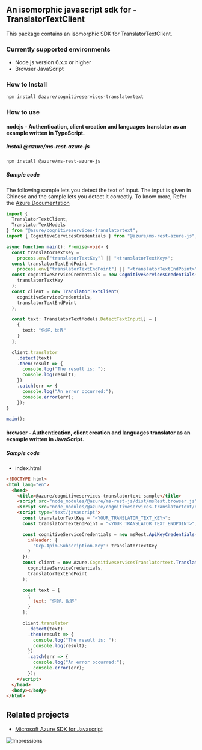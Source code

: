 ## An isomorphic javascript sdk for - TranslatorTextClient

This package contains an isomorphic SDK for TranslatorTextClient.

### Currently supported environments

- Node.js version 6.x.x or higher
- Browser JavaScript

### How to Install

```bash
npm install @azure/cognitiveservices-translatortext
```

### How to use

#### nodejs - Authentication, client creation and languages translator as an example written in TypeScript.

##### Install @azure/ms-rest-azure-js

```bash
npm install @azure/ms-rest-azure-js
```

##### Sample code
The following sample lets you detect the text of input. The input is given in Chinese and the sample lets you detect it correctly. To know more, Refer the [Azure Documentation](https://docs.microsoft.com/en-us/azure/cognitive-services/translator/)

```typescript
import {
  TranslatorTextClient,
  TranslatorTextModels
} from "@azure/cognitiveservices-translatortext";
import { CognitiveServicesCredentials } from "@azure/ms-rest-azure-js";

async function main(): Promise<void> {
  const translatorTextKey =
    process.env["translatorTextKey"] || "<translatorTextKey>";
  const translatorTextEndPoint =
    process.env["translatorTextEndPoint"] || "<translatorTextEndPoint>";
  const cognitiveServiceCredentials = new CognitiveServicesCredentials(
    translatorTextKey
  );
  const client = new TranslatorTextClient(
    cognitiveServiceCredentials,
    translatorTextEndPoint
  );

  const text: TranslatorTextModels.DetectTextInput[] = [
    {
      text: "你好，世界"
    }
  ];

  client.translator
    .detect(text)
    .then(result => {
      console.log("The result is: ");
      console.log(result);
    })
    .catch(err => {
      console.log("An error occurred:");
      console.error(err);
    });
}

main();
```

#### browser - Authentication, client creation and languages translator as an example written in JavaScript.

##### Sample code

- index.html
```html
<!DOCTYPE html>
<html lang="en">
  <head>
    <title>@azure/cognitiveservices-translatortext sample</title>
    <script src="node_modules/@azure/ms-rest-js/dist/msRest.browser.js"></script>
    <script src="node_modules/@azure/cognitiveservices-translatortext/dist/cognitiveservices-translatortext.js"></script>
    <script type="text/javascript">
      const translatorTextKey = "<YOUR_TRANSLATOR_TEXT_KEY>";
      const translatorTextEndPoint = "<YOUR_TRANSLATOR_TEXT_ENDPOINT>";

      const cognitiveServiceCredentials = new msRest.ApiKeyCredentials({
        inHeader: {
          "Ocp-Apim-Subscription-Key": translatorTextKey
        }
      });
      const client = new Azure.CognitiveservicesTranslatortext.TranslatorTextClient(
        cognitiveServiceCredentials,
        translatorTextEndPoint
      );

      const text = [
        {
          text: "你好，世界"
        }
      ];

      client.translator
        .detect(text)
        .then(result => {
          console.log("The result is: ");
          console.log(result);
        })
        .catch(err => {
          console.log("An error occurred:");
          console.error(err);
        });
    </script>
  </head>
  <body></body>
</html>
```

## Related projects

- [Microsoft Azure SDK for Javascript](https://github.com/Azure/azure-sdk-for-js)

![Impressions](https://azure-sdk-impressions.azurewebsites.net/api/impressions/azure-sdk-for-js/sdk/cognitiveservices/cognitiveservices-translatortext/README.png)
